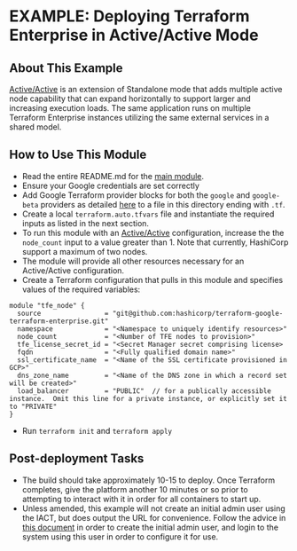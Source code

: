 # EXAMPLE: Deploying Terraform Enterprise in Active/Active Mode

## About This Example

[Active/Active](https://www.terraform.io/docs/enterprise/before-installing/reference-architecture/gcp.html#active-active-implementation-mode) is an extension of Standalone mode that adds multiple active node capability that can expand horizontally to support larger and increasing execution loads. The same application runs on multiple Terraform Enterprise instances utilizing the same external services in a shared model.

## How to Use This Module

- Read the entire README.md for the [main module](https://github.com/hashicorp/terraform-google-terraform-enterprise).
- Ensure your Google credentials are set correctly
- Add Google Terraform provider blocks for both the `google` and `google-beta` providers as detailed [here](https://registry.terraform.io/providers/hashicorp/google/latest/docs/guides/provider_reference) to a file in this directory ending with `.tf`.
- Create a local `terraform.auto.tfvars` file and instantiate the required inputs as listed in the next section.
- To run this module with an [Active/Active](https://www.terraform.io/docs/enterprise/before-installing/reference-architecture/gcp.html#implementation-modes) configuration, increase the the `node_count` input to a value greater than 1. Note that currently, HashiCorp support a maximum of two nodes.
- The module will provide all other resources necessary for an Active/Active configuration.
- Create a Terraform configuration that pulls in this module and specifies values of the required variables:

```hcl
module "tfe_node" {
  source                = "git@github.com:hashicorp/terraform-google-terraform-enterprise.git"
  namespace             = "<Namespace to uniquely identify resources>"
  node_count            = "<Number of TFE nodes to provision>"
  tfe_license_secret_id = "<Secret Manager secret comprising license>
  fqdn                  = "<Fully qualified domain name>"
  ssl_certificate_name  = "<Name of the SSL certificate provisioned in GCP>"
  dns_zone_name         = "<Name of the DNS zone in which a record set will be created>"
  load_balancer         = "PUBLIC"  // for a publically accessible instance.  Omit this line for a private instance, or explicitly set it to "PRIVATE"
}
```

- Run `terraform init` and `terraform apply`

## Post-deployment Tasks

- The build should take approximately 10-15 to deploy.  Once Terraform completes, give the platform another 10 minutes or so prior to attempting to interact with it in order for all containers to start up.
- Unless amended, this example will not create an initial admin user using the IACT, but does output the URL for convenience. Follow the advice in [this document](https://www.terraform.io/docs/enterprise/install/automating-initial-user.html) in order to create the initial admin user, and login to the system using this user in order to configure it for use.
